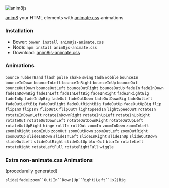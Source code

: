 ![anim8js](https://github.com/anim8js/anim8js/blob/master/images/anim8js-logo.png)

[anim8](https://github.com/anim8js/anim8js) your HTML elements with [animate.css](https://daneden.github.io/animate.css/) animations

### Installation

- Bower: `bower install anim8js-animate.css`
- Node: `npm install anim8js-animate.css`
- Download: [anim8js-animate.css](https://raw.githubusercontent.com/anim8js/anim8js-animate.css/master/build/anim8js-animate.css.js)

### Animations

`bounce` `rubberBand` `flash` `pulse` `shake` `swing` `tada` `wobble` `bounceIn`
`bounceInDown` `bounceInLeft` `bounceInRight` `bounceInUp` `bounceOut`
`bounceOutDown` `bounceOutLeft` `bounceOutRight` `bounceOutUp` `fadeIn`
`fadeInDown` `fadeInDownBig` `fadeInLeft` `fadeInLeftBig` `fadeInRight`
`fadeInRightBig` `fadeInUp` `fadeInUpBig` `fadeOut` `fadeOutDown`
`fadeOutDownBig` `fadeOutLeft` `fadeOutLeftBig` `fadeOutRight` `fadeOutRightBig`
`fadeOutUp` `fadeOutUpBig` `flip` `flipInX` `flipInY` `flipOutX` `flipOutY`
`lightSpeedIn` `lightSpeedOut` `rotateIn` `rotateInDownLeft` `rotateInDownRight`
`rotateInUpLeft` `rotateInUpRight` `rotateOut` `rotateOutDownLeft`
`rotateOutDownRight` `rotateOutUpLeft` `rotateOutUpRight` `hinge` `rollIn`
`rollOut` `zoomIn` `zoomInDown` `zoomInLeft` `zoomInRight` `zoomInUp` `zoomOut`
`zoomOutDown` `zoomOutLeft` `zoomOutRight` `zoomOutUp` `slideInDown`
`slideInLeft` `slideInRight` `slideInUp` `slideOutDown` `slideOutLeft`
`slideOutRight` `slideOutUp` `blurOut` `blurIn` `rotateLeft` `rotateRight`
`rotateLeftFull` `rotateRightFull` `wiggle`

### Extra non-animate.css Animations

(procedurally generated)

`slide|fade|zoom``Out|In``Down|Up``Right|Left``|x2|Big`

